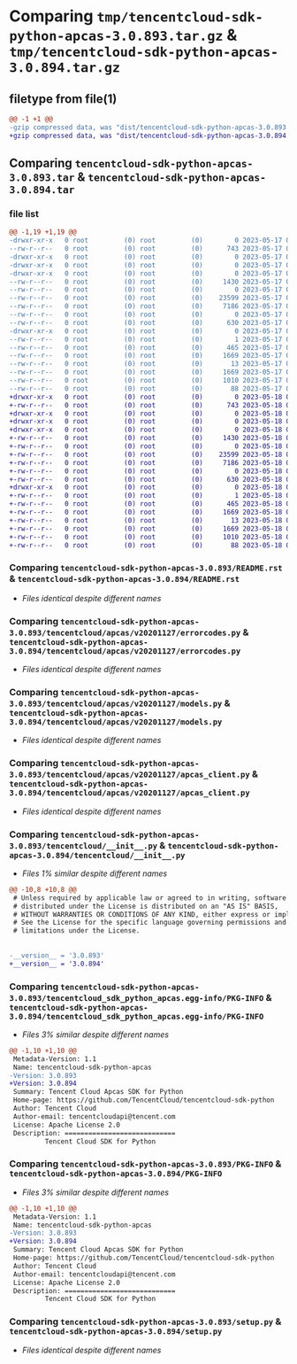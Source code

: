 # Comparing `tmp/tencentcloud-sdk-python-apcas-3.0.893.tar.gz` & `tmp/tencentcloud-sdk-python-apcas-3.0.894.tar.gz`

## filetype from file(1)

```diff
@@ -1 +1 @@
-gzip compressed data, was "dist/tencentcloud-sdk-python-apcas-3.0.893.tar", last modified: Wed May 17 03:22:07 2023, max compression
+gzip compressed data, was "dist/tencentcloud-sdk-python-apcas-3.0.894.tar", last modified: Thu May 18 00:15:24 2023, max compression
```

## Comparing `tencentcloud-sdk-python-apcas-3.0.893.tar` & `tencentcloud-sdk-python-apcas-3.0.894.tar`

### file list

```diff
@@ -1,19 +1,19 @@
-drwxr-xr-x   0 root         (0) root         (0)        0 2023-05-17 03:22:07.000000 tencentcloud-sdk-python-apcas-3.0.893/
--rw-r--r--   0 root         (0) root         (0)      743 2023-05-17 03:22:07.000000 tencentcloud-sdk-python-apcas-3.0.893/README.rst
-drwxr-xr-x   0 root         (0) root         (0)        0 2023-05-17 03:22:07.000000 tencentcloud-sdk-python-apcas-3.0.893/tencentcloud/
-drwxr-xr-x   0 root         (0) root         (0)        0 2023-05-17 03:22:07.000000 tencentcloud-sdk-python-apcas-3.0.893/tencentcloud/apcas/
-drwxr-xr-x   0 root         (0) root         (0)        0 2023-05-17 03:22:07.000000 tencentcloud-sdk-python-apcas-3.0.893/tencentcloud/apcas/v20201127/
--rw-r--r--   0 root         (0) root         (0)     1430 2023-05-17 03:22:07.000000 tencentcloud-sdk-python-apcas-3.0.893/tencentcloud/apcas/v20201127/errorcodes.py
--rw-r--r--   0 root         (0) root         (0)        0 2023-05-17 03:22:07.000000 tencentcloud-sdk-python-apcas-3.0.893/tencentcloud/apcas/v20201127/__init__.py
--rw-r--r--   0 root         (0) root         (0)    23599 2023-05-17 03:22:07.000000 tencentcloud-sdk-python-apcas-3.0.893/tencentcloud/apcas/v20201127/models.py
--rw-r--r--   0 root         (0) root         (0)     7186 2023-05-17 03:22:07.000000 tencentcloud-sdk-python-apcas-3.0.893/tencentcloud/apcas/v20201127/apcas_client.py
--rw-r--r--   0 root         (0) root         (0)        0 2023-05-17 03:22:07.000000 tencentcloud-sdk-python-apcas-3.0.893/tencentcloud/apcas/__init__.py
--rw-r--r--   0 root         (0) root         (0)      630 2023-05-17 03:22:07.000000 tencentcloud-sdk-python-apcas-3.0.893/tencentcloud/__init__.py
-drwxr-xr-x   0 root         (0) root         (0)        0 2023-05-17 03:22:07.000000 tencentcloud-sdk-python-apcas-3.0.893/tencentcloud_sdk_python_apcas.egg-info/
--rw-r--r--   0 root         (0) root         (0)        1 2023-05-17 03:22:07.000000 tencentcloud-sdk-python-apcas-3.0.893/tencentcloud_sdk_python_apcas.egg-info/dependency_links.txt
--rw-r--r--   0 root         (0) root         (0)      465 2023-05-17 03:22:07.000000 tencentcloud-sdk-python-apcas-3.0.893/tencentcloud_sdk_python_apcas.egg-info/SOURCES.txt
--rw-r--r--   0 root         (0) root         (0)     1669 2023-05-17 03:22:07.000000 tencentcloud-sdk-python-apcas-3.0.893/tencentcloud_sdk_python_apcas.egg-info/PKG-INFO
--rw-r--r--   0 root         (0) root         (0)       13 2023-05-17 03:22:07.000000 tencentcloud-sdk-python-apcas-3.0.893/tencentcloud_sdk_python_apcas.egg-info/top_level.txt
--rw-r--r--   0 root         (0) root         (0)     1669 2023-05-17 03:22:07.000000 tencentcloud-sdk-python-apcas-3.0.893/PKG-INFO
--rw-r--r--   0 root         (0) root         (0)     1010 2023-05-17 03:22:07.000000 tencentcloud-sdk-python-apcas-3.0.893/setup.py
--rw-r--r--   0 root         (0) root         (0)       88 2023-05-17 03:22:07.000000 tencentcloud-sdk-python-apcas-3.0.893/setup.cfg
+drwxr-xr-x   0 root         (0) root         (0)        0 2023-05-18 00:15:24.000000 tencentcloud-sdk-python-apcas-3.0.894/
+-rw-r--r--   0 root         (0) root         (0)      743 2023-05-18 00:15:24.000000 tencentcloud-sdk-python-apcas-3.0.894/README.rst
+drwxr-xr-x   0 root         (0) root         (0)        0 2023-05-18 00:15:24.000000 tencentcloud-sdk-python-apcas-3.0.894/tencentcloud/
+drwxr-xr-x   0 root         (0) root         (0)        0 2023-05-18 00:15:24.000000 tencentcloud-sdk-python-apcas-3.0.894/tencentcloud/apcas/
+drwxr-xr-x   0 root         (0) root         (0)        0 2023-05-18 00:15:24.000000 tencentcloud-sdk-python-apcas-3.0.894/tencentcloud/apcas/v20201127/
+-rw-r--r--   0 root         (0) root         (0)     1430 2023-05-18 00:15:24.000000 tencentcloud-sdk-python-apcas-3.0.894/tencentcloud/apcas/v20201127/errorcodes.py
+-rw-r--r--   0 root         (0) root         (0)        0 2023-05-18 00:15:24.000000 tencentcloud-sdk-python-apcas-3.0.894/tencentcloud/apcas/v20201127/__init__.py
+-rw-r--r--   0 root         (0) root         (0)    23599 2023-05-18 00:15:24.000000 tencentcloud-sdk-python-apcas-3.0.894/tencentcloud/apcas/v20201127/models.py
+-rw-r--r--   0 root         (0) root         (0)     7186 2023-05-18 00:15:24.000000 tencentcloud-sdk-python-apcas-3.0.894/tencentcloud/apcas/v20201127/apcas_client.py
+-rw-r--r--   0 root         (0) root         (0)        0 2023-05-18 00:15:24.000000 tencentcloud-sdk-python-apcas-3.0.894/tencentcloud/apcas/__init__.py
+-rw-r--r--   0 root         (0) root         (0)      630 2023-05-18 00:15:24.000000 tencentcloud-sdk-python-apcas-3.0.894/tencentcloud/__init__.py
+drwxr-xr-x   0 root         (0) root         (0)        0 2023-05-18 00:15:24.000000 tencentcloud-sdk-python-apcas-3.0.894/tencentcloud_sdk_python_apcas.egg-info/
+-rw-r--r--   0 root         (0) root         (0)        1 2023-05-18 00:15:24.000000 tencentcloud-sdk-python-apcas-3.0.894/tencentcloud_sdk_python_apcas.egg-info/dependency_links.txt
+-rw-r--r--   0 root         (0) root         (0)      465 2023-05-18 00:15:24.000000 tencentcloud-sdk-python-apcas-3.0.894/tencentcloud_sdk_python_apcas.egg-info/SOURCES.txt
+-rw-r--r--   0 root         (0) root         (0)     1669 2023-05-18 00:15:24.000000 tencentcloud-sdk-python-apcas-3.0.894/tencentcloud_sdk_python_apcas.egg-info/PKG-INFO
+-rw-r--r--   0 root         (0) root         (0)       13 2023-05-18 00:15:24.000000 tencentcloud-sdk-python-apcas-3.0.894/tencentcloud_sdk_python_apcas.egg-info/top_level.txt
+-rw-r--r--   0 root         (0) root         (0)     1669 2023-05-18 00:15:24.000000 tencentcloud-sdk-python-apcas-3.0.894/PKG-INFO
+-rw-r--r--   0 root         (0) root         (0)     1010 2023-05-18 00:15:24.000000 tencentcloud-sdk-python-apcas-3.0.894/setup.py
+-rw-r--r--   0 root         (0) root         (0)       88 2023-05-18 00:15:24.000000 tencentcloud-sdk-python-apcas-3.0.894/setup.cfg
```

### Comparing `tencentcloud-sdk-python-apcas-3.0.893/README.rst` & `tencentcloud-sdk-python-apcas-3.0.894/README.rst`

 * *Files identical despite different names*

### Comparing `tencentcloud-sdk-python-apcas-3.0.893/tencentcloud/apcas/v20201127/errorcodes.py` & `tencentcloud-sdk-python-apcas-3.0.894/tencentcloud/apcas/v20201127/errorcodes.py`

 * *Files identical despite different names*

### Comparing `tencentcloud-sdk-python-apcas-3.0.893/tencentcloud/apcas/v20201127/models.py` & `tencentcloud-sdk-python-apcas-3.0.894/tencentcloud/apcas/v20201127/models.py`

 * *Files identical despite different names*

### Comparing `tencentcloud-sdk-python-apcas-3.0.893/tencentcloud/apcas/v20201127/apcas_client.py` & `tencentcloud-sdk-python-apcas-3.0.894/tencentcloud/apcas/v20201127/apcas_client.py`

 * *Files identical despite different names*

### Comparing `tencentcloud-sdk-python-apcas-3.0.893/tencentcloud/__init__.py` & `tencentcloud-sdk-python-apcas-3.0.894/tencentcloud/__init__.py`

 * *Files 1% similar despite different names*

```diff
@@ -10,8 +10,8 @@
 # Unless required by applicable law or agreed to in writing, software
 # distributed under the License is distributed on an "AS IS" BASIS,
 # WITHOUT WARRANTIES OR CONDITIONS OF ANY KIND, either express or implied.
 # See the License for the specific language governing permissions and
 # limitations under the License.
 
 
-__version__ = '3.0.893'
+__version__ = '3.0.894'
```

### Comparing `tencentcloud-sdk-python-apcas-3.0.893/tencentcloud_sdk_python_apcas.egg-info/PKG-INFO` & `tencentcloud-sdk-python-apcas-3.0.894/tencentcloud_sdk_python_apcas.egg-info/PKG-INFO`

 * *Files 3% similar despite different names*

```diff
@@ -1,10 +1,10 @@
 Metadata-Version: 1.1
 Name: tencentcloud-sdk-python-apcas
-Version: 3.0.893
+Version: 3.0.894
 Summary: Tencent Cloud Apcas SDK for Python
 Home-page: https://github.com/TencentCloud/tencentcloud-sdk-python
 Author: Tencent Cloud
 Author-email: tencentcloudapi@tencent.com
 License: Apache License 2.0
 Description: ============================
         Tencent Cloud SDK for Python
```

### Comparing `tencentcloud-sdk-python-apcas-3.0.893/PKG-INFO` & `tencentcloud-sdk-python-apcas-3.0.894/PKG-INFO`

 * *Files 3% similar despite different names*

```diff
@@ -1,10 +1,10 @@
 Metadata-Version: 1.1
 Name: tencentcloud-sdk-python-apcas
-Version: 3.0.893
+Version: 3.0.894
 Summary: Tencent Cloud Apcas SDK for Python
 Home-page: https://github.com/TencentCloud/tencentcloud-sdk-python
 Author: Tencent Cloud
 Author-email: tencentcloudapi@tencent.com
 License: Apache License 2.0
 Description: ============================
         Tencent Cloud SDK for Python
```

### Comparing `tencentcloud-sdk-python-apcas-3.0.893/setup.py` & `tencentcloud-sdk-python-apcas-3.0.894/setup.py`

 * *Files identical despite different names*

